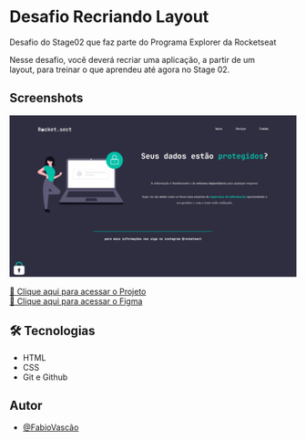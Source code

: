 # Desafio Recriando Layout

Desafio do Stage02 que faz parte do Programa Explorer da Rocketseat<br/> 

Nesse desafio, você deverá recriar uma aplicação, a partir de um layout, para treinar o que aprendeu até agora no Stage 02.<br/> 

## Screenshots

![preview](preview.jpg)


[🔗 Clique aqui para acessar o Projeto](https://fabiovascao.github.io/Projeto-02-Recriando-Layout/)<br/> 
[🔗 Clique aqui para acessar o Figma](https://www.figma.com/file/AkSafCfR24JHozg5LfszuJ/Explorer-(Copy)?node-id=0%3A1)

## 🛠 Tecnologias

- HTML
- CSS
- Git e Github


## Autor

- [@FabioVascão](https://www.github.com/fabiovascao)